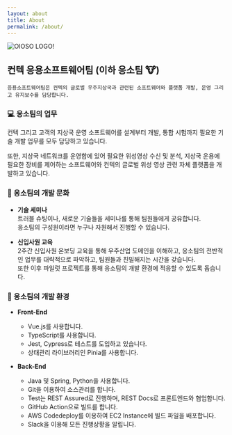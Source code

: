 ```yaml
---
layout: about 
title: About
permalink: /about/
---
```


![OIOSO LOGO!](../assets/images/oioso_logo_by_ai.png "응소 로고")

## 컨텍 응용소프트웨어팀 (이하 응소팀 :cow:)

```
응용소프트웨어팀은 컨텍의 글로벌 우주지상국과 관련된 소프트웨어와 플랫폼 개발, 운영 그리고 유지보수를 담당합니다.
```

### 💻 응소팀의 업무
컨텍 그리고 고객의 지상국 운영 소프트웨어를 설계부터 개발, 통합 시험까지 필요한 기술 개발 업무를 모두 담당하고 있습니다.

또한, 지상국 네트워크를 운영함에 있어 필요한 위성영상 수신 및 분석, 지상국 운용에 필요한 장비를 제어하는 소프트웨어와 컨텍의 글로벌 위성 영상 관련 자체 플랫폼을 개발하고 있습니다.

### 📡 응소팀의 개발 문화
- **기술 세미나**    
  트러블 슈팅이나, 새로운 기술들을 세미나를 통해 팀원들에게 공유합니다.    
  응소팀의 구성원이라면 누구나 자원해서 진행할 수 있습니다.

- **신입사원 교육**    
  2주간 신입사원 온보딩 교육을 통해 우주산업 도메인을 이해하고, 응소팀의 전반적인 업무를 대략적으로 파악하고, 팀원들과 친밀해지는 시간을 갖습니다.    
  또한 이후 파일럿 프로젝트를 통해 응소팀의 개발 환경에 적응할 수 있도록 돕습니다.

### 🏢 응소팀의 개발 환경
- **Front-End**
    - Vue.js를 사용합니다.
    - TypeScript를 사용합니다.
    - Jest, Cypress로 테스트를 도입하고 있습니다.
    - 상태관리 라이브러리인 Pinia를 사용합니다.
  
- **Back-End**
    - Java 및 Spring, Python을 사용합니다.
    - Git을 이용하여 소스관리를 합니다.
    - Test는 REST Assured로 진행하며, REST Docs로 프론트엔드와 협업합니다.
    - GitHub Action으로 빌드를 합니다.
    - AWS Codedeploy를 이용하여 EC2 Instance에 빌드 파일을 배포합니다.
    - Slack을 이용해 모든 진행상황을 알립니다.

